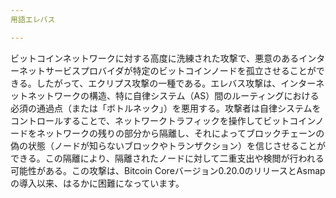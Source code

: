 ```yaml
---
用語エレバス

---
```

ビットコインネットワークに対する高度に洗練された攻撃で、悪意のあるインターネットサービスプロバイダが特定のビットコインノードを孤立させることができる。したがって、エクリプス攻撃の一種である。エレバス攻撃は、インターネットネットワークの構造、特に自律システム（AS）間のルーティングにおける必須の通過点（または「ボトルネック」）を悪用する。攻撃者は自律システムをコントロールすることで、ネットワークトラフィックを操作してビットコインノードをネットワークの残りの部分から隔離し、それによってブロックチェーンの偽の状態（ノードが知らないブロックやトランザクション）を信じさせることができる。この隔離により、隔離されたノードに対して二重支出や検閲が行われる可能性がある。この攻撃は、Bitcoin Coreバージョン0.20.0のリリースとAsmapの導入以来、はるかに困難になっています。